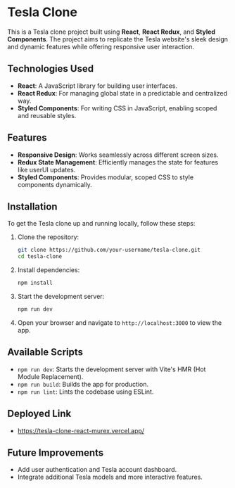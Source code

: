 # Tesla Clone

This is a Tesla clone project built using **React**, **React Redux**, and **Styled Components**. The project aims to replicate the Tesla website's sleek design and dynamic features while offering responsive user interaction.

## Technologies Used

- **React**: A JavaScript library for building user interfaces.
- **React Redux**: For managing global state in a predictable and centralized way.
- **Styled Components**: For writing CSS in JavaScript, enabling scoped and reusable styles.

## Features

- **Responsive Design**: Works seamlessly across different screen sizes.
- **Redux State Management**: Efficiently manages the state for features like userUI updates.
- **Styled Components**: Provides modular, scoped CSS to style components dynamically.

## Installation

To get the Tesla clone up and running locally, follow these steps:

1. Clone the repository:
    ```bash
    git clone https://github.com/your-username/tesla-clone.git
    cd tesla-clone
    ```

2. Install dependencies:
    ```bash
    npm install
    ```

3. Start the development server:
    ```bash
    npm run dev
    ```

4. Open your browser and navigate to `http://localhost:3000` to view the app.

## Available Scripts

- `npm run dev`: Starts the development server with Vite's HMR (Hot Module Replacement).
- `npm run build`: Builds the app for production.
- `npm run lint`: Lints the codebase using ESLint.

## Deployed Link

- https://tesla-clone-react-murex.vercel.app/

## Future Improvements

- Add user authentication and Tesla account dashboard.
- Integrate additional Tesla models and more interactive features.


